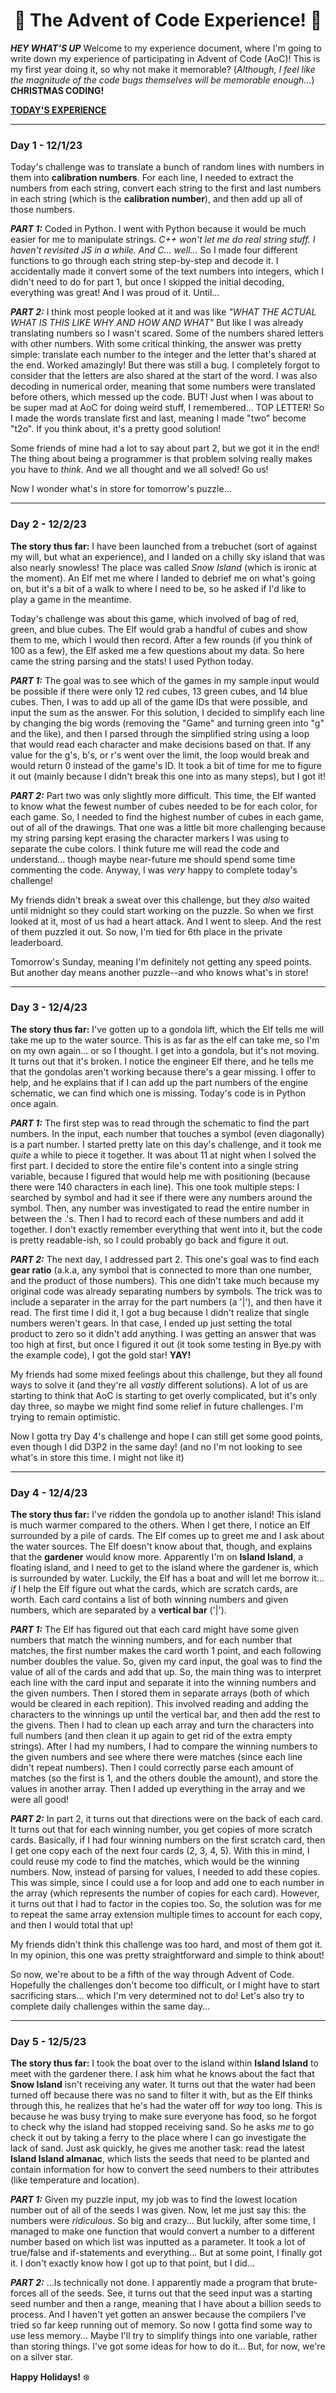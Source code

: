 <h1 align = 'center'> 🎀 The Advent of Code Experience! 🎀 </h1>

***HEY WHAT'S UP***
Welcome to my experience document, where I'm going to write down my experience of participating in Advent of Code (AoC)!
This is my first year doing it, so why not make it memorable?
(*Although, I feel like the magnitude of the code bugs themselves will be memorable enough...*)
**CHRISTMAS CODING!**

[**TODAY'S EXPERIENCE**](https://github.com/Valenciola/Advent-o-Code/blob/main/Experience.md#day-2---12223)

---

### Day 1 - 12/1/23

Today's challenge was to translate a bunch of random lines with numbers in them into **calibration numbers**.
For each line, I needed to extract the numbers from each string, convert each string to the first and last numbers in each string (which is the **calibration number**), and then add up all of those numbers.

***PART 1:***
Coded in Python. I went with Python because it would be much easier for me to manipulate strings.
*C++ won't let me do real string stuff. I haven't revisited JS in a while. And C... well...*
So I made four different functions to go through each string step-by-step and decode it. I accidentally made it convert some of the text numbers into integers, which I didn't need to do for part 1, but once I skipped the initial decoding, everything was great! And I was proud of it. Until...

***PART 2:***
I think most people looked at it and was like *"WHAT THE ACTUAL WHAT IS THIS LIKE WHY AND HOW AND WHAT"*
But like I was already translating numbers so I wasn't scared. Some of the numbers shared letters with other numbers. With some critical thinking, the answer was pretty simple: translate each number to the integer and the letter that's shared at the end. Worked amazingly! But there was still a bug. I completely forgot to consider that the letters are also shared at the start of the word. I was also decoding in numerical order, meaning that some numbers were translated before others, which messed up the code.
BUT! Just when I was about to be super mad at AoC for doing weird stuff, I remembered... TOP LETTER! So I made the words translate first and last, meaning I made "two" become "t2o". If you think about, it's a pretty good solution!

Some friends of mine had a lot to say about part 2, but we got it in the end! The thing about being a programmer is that problem solving really makes you have to *think*. And we all thought and we all solved! Go us!

Now I wonder what's in store for tomorrow's puzzle...

---

### Day 2 - 12/2/23

**The story thus far:** I have been launched from a trebuchet (sort of against my will, but what an experience), and I landed on a chilly sky island that was also nearly snowless! The place was called *Snow Island* (which is ironic at the moment). An Elf met me where I landed to debrief me on what's going on, but it's a bit of a walk to where I need to be, so he asked if I'd like to play a game in the meantime.

Today's challenge was about this game, which involved of bag of red, green, and blue cubes. The Elf would grab a handful of cubes and show them to me, which I would then record. After a few rounds (if you think of 100 as a few), the Elf asked me a few questions about my data. So here came the string parsing and the stats! I used Python today.

***PART 1:***
The goal was to see which of the games in my sample input would be possible if there were only 12 red cubes, 13 green cubes, and 14 blue cubes. Then, I was to add up all of the game IDs that were possible, and input the sum as the answer. For this solution, I decided to simplify each line by changing the big words (removing the "Game" and turning green into "g" and the like), and then I parsed through the simplified string using a loop that would read each character and make decisions based on that. If any value for the g's, b's, or r's went over the limit, the loop would break and would return 0 instead of the game's ID. It took a bit of time for me to figure it out (mainly because I didn't break this one into as many steps), but I got it!

***PART 2:***
Part two was only slightly more difficult. This time, the Elf wanted to know what the fewest number of cubes needed to be for each color, for each game. So, I needed to find the highest number of cubes in each game, out of all of the drawings. That one was a little bit more challenging because my string parsing kept erasing the character markers I was using to separate the cube colors. I think future me will read the code and understand... though maybe near-future me should spend some time commenting the code. Anyway, I was *very* happy to complete today's challenge!

My friends didn't break a sweat over this challenge, but they *also* waited until midnight so they could start working on the puzzle. So when we first looked at it, most of us had a heart attack. And I went to sleep. And the rest of them puzzled it out. So now, I'm tied for 6th place in the private leaderboard.

Tomorrow's Sunday, meaning I'm definitely not getting any speed points. But another day means another puzzle--and who knows what's in store!

---

### Day 3 - 12/4/23

**The story thus far:** I've gotten up to a gondola lift, which the Elf tells me will take me up to the water source. This is as far as the elf can take me, so I'm on my own again... or so I thought. I get into a gondola, but it's not moving. It turns out that it's broken. I notice the engineer Elf there, and he tells me that the gondolas aren't working because there's a gear missing. I offer to help, and he explains that if I can add up the part numbers of the engine schematic, we can find which one is missing. Today's code is in Python once again.

***PART 1:***
The first step was to read through the schematic to find the part numbers. In the input, each number that touches a symbol (even diagonally) is a part number. I started pretty late on this day's challenge, and it took me *quite* a while to piece it together. It was about 11 at night when I solved the first part. I decided to store the entire file's content into a single string variable, because I figured that would help me with positioning (because there were 140 characters in each line). This one took multiple steps: I searched by symbol and had it see if there were any numbers around the symbol. Then, any number was investigated to read the entire number in between the .'s. Then I had to record each of these numbers and add it together. I don't exactly remember everything that went into it, but the code is pretty readable-ish, so I could probably go back and figure it out.

***PART 2:***
The next day, I addressed part 2. This one's goal was to find each **gear ratio** (a.k.a, any symbol that is connected to more than one number, and the product of those numbers). This one didn't take much because my original code was already separating numbers by symbols. The trick was to include a separater in the array for the part numbers (a '|'), and then have it read. The first time I did it, I got a bug because I didn't realize that single numbers weren't gears. In that case, I ended up just setting the total product to zero so it didn't add anything. I was getting an answer that was too high at first, but once I figured it out (it took some testing in Bye.py with the example code), I got the gold star! **YAY!**

My friends had some mixed feelings about this challenge, but they all found ways to solve it (and they're all *vastly* different solutions). A lot of us are starting to think that AoC is starting to get overly complicated, but it's only day three, so maybe we might find some relief in future challenges. I'm trying to remain optimistic.

Now I gotta try Day 4's challenge and hope I can still get some good points, even though I did D3P2 in the same day! (and no I'm not looking to see what's in store this time. I might not like it)

---

### Day 4 - 12/4/23

**The story thus far:** I've ridden the gondola up to another island! This island is much warmer compared to the others. When I get there, I notice an Elf surrounded by a pile of cards. The Elf comes up to greet me and I ask about the water sources. The Elf doesn't know about that, though, and explains that the **gardener** would know more. Apparently I'm on **Island Island**, a floating island, and I need to get to the island where the gardener is, which is surrounded by water. Luckily, the Elf has a boat and will let me borrow it... *if* I help the Elf figure out what the cards, which are scratch cards, are worth. Each card contains a list of both winning numbers and given numbers, which are separated by a **vertical bar** ('|').

***PART 1:***
The Elf has figured out that each card might have some given numbers that match the winning numbers, and for each number that matches, the first number makes the card worth 1 point, and each following number doubles the value. So, given my card input, the goal was to find the value of all of the cards and add that up. So, the main thing was to interpret each line with the card input and separate it into the winning numbers and the given numbers. Then I stored them in separate arrays (both of which would be cleared in each repition). This involved reading and adding the characters to the winnings up until the vertical bar, and then add the rest to the givens. Then I had to clean up each array and turn the characters into full numbers (and then clean it up again to get rid of the extra empty strings). After I had my numbers, I had to compare the winning numbers to the given numbers and see where there were matches (since each line didn't repeat numbers). Then I could correctly parse each amount of matches (so the first is 1, and the others double the amount), and store the values in another array. Then I added up everything in the array and we were all good!

***PART 2:***
In part 2, it turns out that directions were on the back of each card. It turns out that for each winning number, you get copies of more scratch cards. Basically, if I had four winning numbers on the first scratch card, then I get one copy each of the next four cards (2, 3, 4, 5). With this in mind, I could reuse my code to find the matches, which would be the winning numbers. Now, instead of parsing for values, I needed to add these copies. This was simple, since I could use a for loop and add one to each number in the array (which represents the number of copies for each card). However, it turns out that I had to factor in the copies too. So, the solution was for me to repeat the same array extension multiple times to account for each copy, and then I would total that up!

My friends didn't think this challenge was too hard, and most of them got it. In my opinion, this one was pretty straightforward and simple to think about!

So now, we're about to be a fifth of the way through Advent of Code. Hopefully the challenges don't become too difficult, or I might have to start sacrificing stars... which I'm very determined not to do! Let's also try to complete daily challenges within the same day...

---

### Day 5 - 12/5/23

**The story thus far:** I took the boat over to the island within **Island Island** to meet with the gardener there. I ask him what he knows about the fact that **Snow Island** isn't receiving any water. It turns out that the water had been turned off because there was no sand to filter it with, but as the Elf thinks through this, he realizes that he's had the water off for *way* too long. This is because he was busy trying to make sure everyone has food, so he forgot to check why the island had stopped receiving sand. So he asks *me* to go check it out by taking a ferry to the place where I can go investigate the lack of sand. Just ask quickly, he gives me another task: read the latest **Island Island almanac**, which lists the seeds that need to be planted and contain information for how to convert the seed numbers to their attributes (like temperature and location).

***PART 1:***
Given my puzzle input, my job was to find the lowest location number out of all of the seeds I was given. Now, let me just say this: the numbers were *ridiculous*. So big and crazy... But luckily, after some time, I managed to make one function that would convert a number to a different number based on which list was inputted as a parameter. It took a lot of true/false and if-statements and everything... But at some point, I finally got it. I don't exactly know how I got up to that point, but I did...

***PART 2:***
...Is technically not done. I apparently made a program that brute-forces all of the seeds. See, it turns out that the seed input was a starting seed number and then a range, meaning that I have about a billion seeds to process. And I haven't yet gotten an answer because the compilers I've tried so far keep running out of memory. So now I gotta find some way to use less memory... Maybe I'll try to simplify things into one variable, rather than storing things. I've got some ideas for how to do it... But, for now, we're on a silver star.

**Happy Holidays!** ❄️
